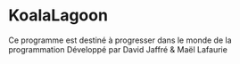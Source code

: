 # KoalaLagoon
Ce programme est destiné à progresser dans le monde de la programmation
Développé par David Jaffré & Maël Lafaurie

